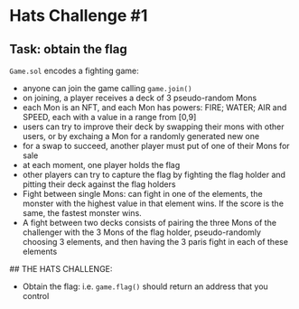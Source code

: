 # Hats Challenge #1

## Task: obtain the flag

`Game.sol` encodes a fighting game:

- anyone can join the game calling `game.join()`
- on joining, a player receives a deck of 3 pseudo-random Mons
- each Mon is an NFT, and each Mon has powers: FIRE; WATER; AIR and SPEED, each with a value in a range from [0,9]
- users can try to improve their deck by swapping their mons with other users, or by exchaing a Mon for a randomly generated new one
- for a swap to succeed, another player must put of one of their Mons for sale
- at each moment, one player holds the flag
- other players can try to capture the flag by fighting the flag holder and pitting their deck against the flag holders
- Fight between single Mons: can fight in one of the elements, the monster with the highest value in that element wins. If the score is the same, the fastest monster wins.
- A fight between two decks consists of pairing the three Mons of the challenger with the 3 Mons of the flag holder, pseudo-randomly choosing 3 elements, and then having the 3 paris fight in each of these elements

## THE HATS CHALLENGE:

- Obtain the flag: i.e. `game.flag()` should return an address that you control
